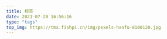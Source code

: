 ```yaml
---
title: 标签
date: 2021-07-20 16:56:16
type: "tags"
top_img: https://tmx.fishpi.cn/img/pexels-hanfu-8100120.jpg
---
```

